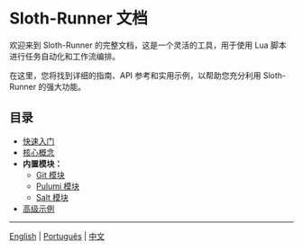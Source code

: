 # Sloth-Runner 文档

欢迎来到 Sloth-Runner 的完整文档，这是一个灵活的工具，用于使用 Lua 脚本进行任务自动化和工作流编排。

在这里，您将找到详细的指南、API 参考和实用示例，以帮助您充分利用 Sloth-Runner 的强大功能。

## 目录

*   [快速入门](./getting-started.md)
*   [核心概念](./core-concepts.md)
*   **内置模块：**
    *   [Git 模块](./modules/git.md)
    *   [Pulumi 模块](./modules/pulumi.md)
    *   [Salt 模块](./modules/salt.md)
*   [高级示例](./advanced-examples.md)

---
[English](../en/index.md) | [Português](../pt/index.md) | [中文](./index.md)